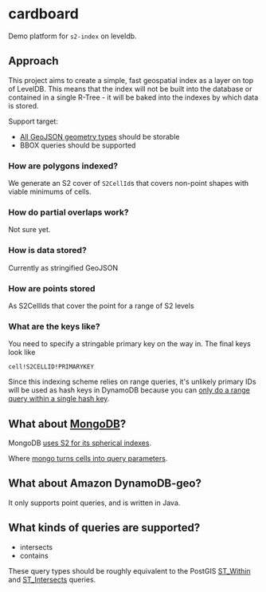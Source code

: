 # cardboard

Demo platform for `s2-index` on leveldb.

## Approach

This project aims to create a simple, fast geospatial index as a layer on top of LevelDB. This means that the index will not be built into the database or contained in a single R-Tree - it will be baked into the indexes by which data is stored.

Support target:

* [All GeoJSON geometry types](http://geojson.org/geojson-spec.html#geometry-objects) should be storable
* BBOX queries should be supported

### How are polygons indexed?

We generate an S2 cover of `S2CellId`s that covers non-point shapes with viable minimums of cells.

### How do partial overlaps work?

Not sure yet.

### How is data stored?

Currently as stringified GeoJSON

### How are points stored

As S2CellIds that cover the point for a range of S2 levels

### What are the keys like?

You need to specify a stringable primary key on the way in. The final keys look like

    cell!S2CELLID!PRIMARYKEY

Since this indexing scheme relies on range queries, it's unlikely primary IDs
will be used as hash keys in DynamoDB because you can [only do a range query within a single hash key](http://0x74696d.com/posts/falling-in-and-out-of-love-with-dynamodb-part-ii/).

## What about [MongoDB](http://www.mongodb.org/)?

MongoDB [uses S2 for its spherical indexes](http://blog.mongodb.org/post/50984169045/new-geo-features-in-mongodb-2-4).

Where [mongo turns cells into query parameters](https://github.com/mongodb/mongo/blob/f5ed485c97b08490f59234bc1ddef2c80c2c88b9/src/mongo/db/index/expression_index.h#L42-161).

## What about Amazon DynamoDB-geo?

It only supports point queries, and is written in Java.

## What kinds of queries are supported?

* intersects
* contains

These query types should be roughly equivalent to the PostGIS [ST_Within](http://postgis.refractions.net/documentation/manual-1.4/ST_Within.html)
and [ST_Intersects](http://postgis.org/docs/ST_Intersects.html) queries.
